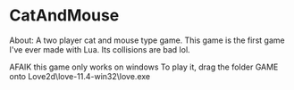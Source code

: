 # CatAndMouse
About: A two player cat and mouse type game. This game is the first game I've ever made with Lua. Its collisions are bad lol.

AFAIK this game only works on windows
To play it,  drag the folder GAME onto Love2d\love-11.4-win32\love.exe
